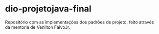 # dio-projetojava-final

Repositório com as implementações dos padrões de projeto, feito através da mentoria de Venilton FalvoJr.


